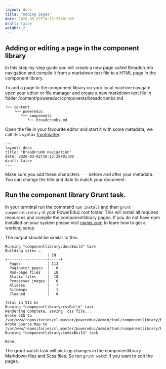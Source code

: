 ```yaml
---
layout: docs
title: "Adding pages"
date: 2020-03-02T10:13:29+01:00
draft: false
weight: 2
---
```


## Adding or editing a page in the component library

In this step-by-step guide you will create a new page called Breadcrumb navigation and compile it from a markdown text file to a HTML page in the component library.

To add a page to the component library on your local machine navigate open your editor or file manager and create a new markdown text file in folder /content/powereduc/components/breadcrumbs.md


```
└── content
    └── powereduc
       └── components
          └── breadcrumbs.md
```

Open the file in your favourite editor and start it with some metadata, we call this syntax [frontmatter](https://gohugo.io/content-management/front-matter/).

```
---
layout: docs
title: "Breadcrumb navigation"
date: 2020-03-02T10:13:29+01:00
draft: false
---
```

Make sure you add these characters `---` before and after your metadata. You can change the title and date to match your document.

## Run the component library Grunt task.

In your terminal run the command `npm install` and then `grunt componentlibrary` in your PowerEduc root folder. This will install all required resources and compile the componentlibrary pages. If you do not have npm installed on your system please visit [npmjs.com](https://www.npmjs.com/get-npm) to learn how to get a working setup.


The output should be similar to this:

```
Running "componentlibrary:docsBuild" task
Building sites …
                   | EN
+------------------+-----+
  Pages            | 113
  Paginator pages  |   0
  Non-page files   |  18
  Static files     |  18
  Processed images |   0
  Aliases          |   7
  Sitemaps         |   1
  Cleaned          |   0

Total in 913 ms
Running "componentlibrary:cssBuild" task
Rendering Complete, saving .css file...
Wrote CSS to /var/www/repositories/cl_master/powereduc/admin/tool/componentlibrary/hugo/dist/css/docs.css
Wrote Source Map to /var/www/repositories/cl_master/powereduc/admin/tool/componentlibrary/hugo/dist/css/docs.css.map
Running "componentlibrary:indexBuild" task

Done.

```

The grunt watch task will pick up changes in the componentlibrary Markdown files and Scss files. So run `grunt watch` if you want to edit the pages.
